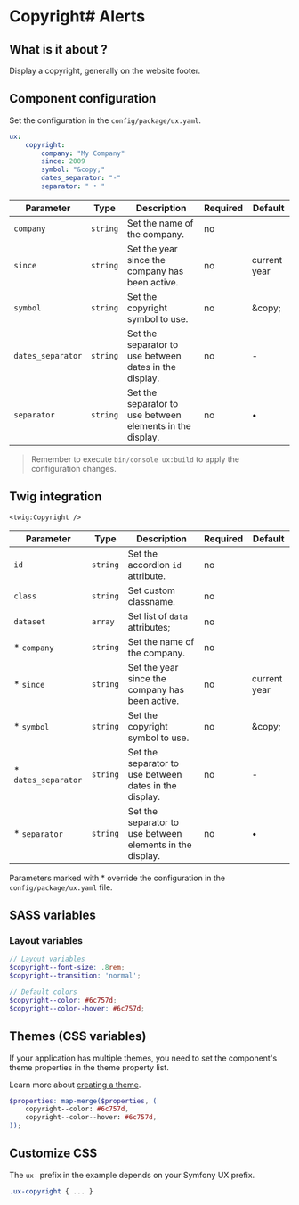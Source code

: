 # Copyright# Alerts

## What is it about ?

Display a copyright, generally on the website footer.

<!-- Example -->
<!-- {"file": "00-default.html", "language": "twig"} -->
<!-- {"file": "01-skeleton.html", "language": "html", "render": false} -->

## Component configuration

Set the configuration in the `config/package/ux.yaml`.

```yaml
ux: 
    copyright: 
        company: "My Company"
        since: 2009
        symbol: "&copy;"
        dates_separator: "-"
        separator: " • "
```

| Parameter | Type | Description | Required | Default |
|-|-|-|-|-|
| `company` | `string` | Set the name of the company. | no |  |
| `since` | `string` | Set the year since the company has been active. | no | current year  |
| `symbol` | `string` | Set the copyright symbol to use. | no | \&copy; |
| `dates_separator` | `string` | Set the separator to use between dates in the display. | no | - |
| `separator` | `string` | Set the separator to use between elements in the display. | no | • |

> Remember to execute `bin/console ux:build` to apply the configuration changes.

## Twig integration

```twig 
<twig:Copyright />
```

| Parameter | Type | Description | Required | Default |
|-|-|-|-|-|
| `id` | `string` | Set the accordion `id` attribute. | no |  |
| `class` | `string` | Set custom classname. | no |  |
| `dataset` | `array` | Set list of `data` attributes; | no |  |
| * `company` | `string` | Set the name of the company. | no |  |
| * `since` | `string` | Set the year since the company has been active. | no | current year  |
| * `symbol` | `string` | Set the copyright symbol to use. | no | \&copy; |
| * `dates_separator` | `string` | Set the separator to use between dates in the display. | no | - |
| * `separator` | `string` | Set the separator to use between elements in the display. | no | • |

Parameters marked with * override the configuration in the `config/package/ux.yaml` file.

## SASS variables

### Layout variables

```scss
// Layout variables
$copyright--font-size: .8rem;
$copyright--transition: 'normal';

// Default colors
$copyright--color: #6c757d;
$copyright--color--hover: #6c757d;
```

## Themes (CSS variables)

If your application has multiple themes, you need to set the component's theme properties in the theme property list.

Learn more about [creating a theme](./../layout/themes.md).

```scss
$properties: map-merge($properties, (
    copyright--color: #6c757d,
    copyright--color--hover: #6c757d,
));
```

## Customize CSS

The `ux-` prefix in the example depends on your Symfony UX prefix.
```scss
.ux-copyright { ... }
```